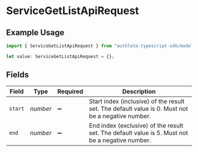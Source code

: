 # ServiceGetListApiRequest

## Example Usage

```typescript
import { ServiceGetListApiRequest } from "authlete-typescript-sdk/models/operations";

let value: ServiceGetListApiRequest = {};
```

## Fields

| Field                                                                                             | Type                                                                                              | Required                                                                                          | Description                                                                                       |
| ------------------------------------------------------------------------------------------------- | ------------------------------------------------------------------------------------------------- | ------------------------------------------------------------------------------------------------- | ------------------------------------------------------------------------------------------------- |
| `start`                                                                                           | *number*                                                                                          | :heavy_minus_sign:                                                                                | Start index (inclusive) of the result set. The default value is 0. Must not be a negative number. |
| `end`                                                                                             | *number*                                                                                          | :heavy_minus_sign:                                                                                | End index (exclusive) of the result set. The default value is 5. Must not be a negative number.   |